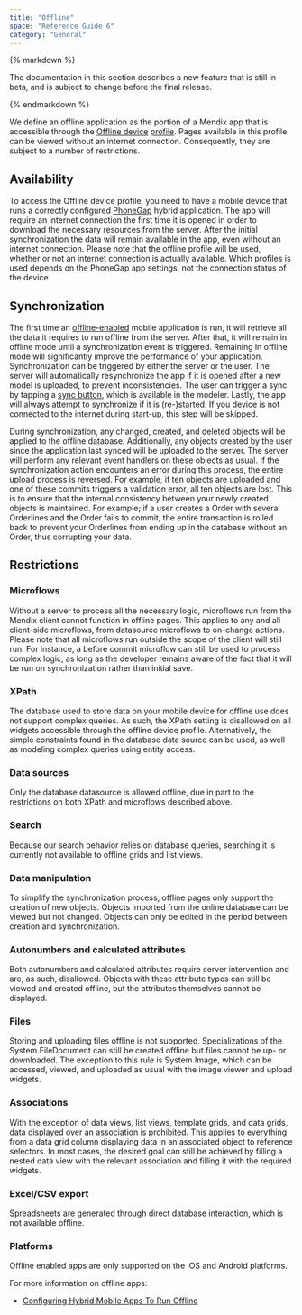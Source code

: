 ```yaml
---
title: "Offline"
space: "Reference Guide 6"
category: "General"
---
```

<div class="alert alert-warning">{% markdown %}

The documentation in this section describes a new feature that is still in beta, and is subject to change before the final release.

{% endmarkdown %}</div>



We define an offline application as the portion of a Mendix app that is accessible through the [Offline device](Offline+device+profile) [profile](Navigation). Pages available in this profile can be viewed without an internet connection. Consequently, they are subject to a number of restrictions.

## Availability

To access the Offline device profile, you need to have a mobile device that runs a correctly configured [PhoneGap](http://phonegap.com/) hybrid application. The app will require an internet connection the first time it is opened in order to download the necessary resources from the server. After the initial synchronization the data will remain available in the app, even without an internet connection. Please note that the offline profile will be used, whether or not an internet connection is actually available. Which profiles is used depends on the PhoneGap app settings, not the connection status of the device.

## Synchronization

The first time an [offline-enabled](Configuring+Hybrid+Mobile+Apps+To+Run+Offline) mobile application is run, it will retrieve all the data it requires to run offline from the server. After that, it will remain in offline mode until a synchronization event is triggered. Remaining in offline mode will significantly improve the performance of your application. Synchronization can be triggered by either the server or the user. The server will automatically resynchronize the app if it is opened after a new model is uploaded, to prevent inconsistencies. The user can trigger a sync by tapping a [sync button](Sync+button), which is available in the modeler. Lastly, the app will always attempt to synchronize if it is (re-)started. If you device is not connected to the internet during start-up, this step will be skipped.

During synchronization, any changed, created, and deleted objects will be applied to the offline database. Additionally, any objects created by the user since the application last synced will be uploaded to the server. The server will perform any relevant event handlers on these objects as usual. If the synchronization action encounters an error during this process, the entire upload process is reversed. For example, if ten objects are uploaded and one of these commits triggers a validation error, all ten objects are lost. This is to ensure that the internal consistency between your newly created objects is maintained. For example; if a user creates a Order with several Orderlines and the Order fails to commit, the entire transaction is rolled back to prevent your Orderlines from ending up in the database without an Order, thus corrupting your data.

## Restrictions

### Microflows

Without a server to process all the necessary logic, microflows run from the Mendix client cannot function in offline pages. This applies to any and all client-side microflows, from datasource microflows to on-change actions. Please note that all microflows run outside the scope of the client will still run. For instance, a before commit microflow can still be used to process complex logic, as long as the developer remains aware of the fact that it will be run on synchronization rather than initial save.

### XPath

The database used to store data on your mobile device for offline use does not support complex queries. As such, the XPath setting is disallowed on all widgets accessible through the offline device profile. Alternatively, the simple constraints found in the database data source can be used, as well as modeling complex queries using entity access.

### Data sources

Only the database datasource is allowed offline, due in part to the restrictions on both XPath and microflows described above.

### Search

Because our search behavior relies on database queries, searching it is currently not available to offline grids and list views.

### Data manipulation

To simplify the synchronization process, offline pages only support the creation of new objects. Objects imported from the online database can be viewed but not changed. Objects can only be edited in the period between creation and synchronization.

### Autonumbers and calculated attributes

Both autonumbers and calculated attributes require server intervention and are, as such, disallowed. Objects with these attribute types can still be viewed and created offline, but the attributes themselves cannot be displayed.

### Files

Storing and uploading files offline is not supported. Specializations of the System.FileDocument can still be created offline but files cannot be up- or downloaded. The exception to this rule is System.Image, which can be accessed, viewed, and uploaded as usual with the image viewer and upload widgets. 

### Associations

With the exception of data views, list views, template grids, and data grids, data displayed over an association is prohibited. This applies to everything from a data grid column displaying data in an associated object to reference selectors. In most cases, the desired goal can still be achieved by filling a nested data view with the relevant association and filling it with the required widgets.

### Excel/CSV export

Spreadsheets are generated through direct database interaction, which is not available offline.

### Platforms

Offline enabled apps are only supported on the iOS and Android platforms.

For more information on offline apps:

*   [Configuring Hybrid Mobile Apps To Run Offline](Configuring+Hybrid+Mobile+Apps+To+Run+Offline)
